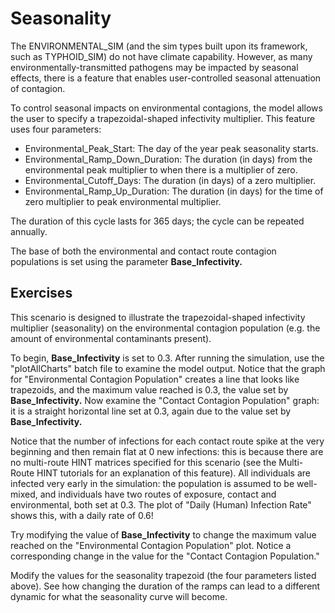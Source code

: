 # Seasonality

The ENVIRONMENTAL_SIM (and the sim types built upon its framework, such as TYPHOID_SIM) do not
have climate capability. However, as many environmentally-transmitted pathogens may be impacted by
seasonal effects, there is a feature that enables user-controlled seasonal attenuation of contagion.

To control seasonal impacts on environmental contagions, the model allows the user to specify a
trapezoidal-shaped infectivity multiplier.  This feature uses four parameters:

- Environmental_Peak_Start: The day of the year peak seasonality starts.
- Environmental_Ramp_Down_Duration: The duration (in days) from the environmental peak multiplier to
  when there is a multiplier of zero.
- Environmental_Cutoff_Days: The duration (in days) of a zero multiplier.
- Environmental_Ramp_Up_Duration: The duration (in days) for the time of zero multiplier to peak
  environmental multiplier.

The duration of this cycle lasts for 365 days; the cycle can be repeated annually.

The base of both the environmental and contact route contagion populations is set using the
parameter **Base_Infectivity.**


## Exercises

This scenario is designed to illustrate the trapezoidal-shaped infectivity multiplier (seasonality)
on the environmental contagion population (e.g. the amount of environmental contaminants present).

To begin, **Base_Infectivity** is set to 0.3.  After running the simulation, use the "plotAllCharts"
batch file to examine the model output. Notice that the graph for "Environmental Contagion Population"
creates a line that looks like trapezoids, and the maximum value reached is 0.3, the value set by
**Base_Infectivity.**  Now examine the "Contact Contagion Population" graph: it is a straight
horizontal line set at 0.3, again due to the value set by **Base_Infectivity.**

Notice that the number of infections for each contact route spike at the very beginning and then
remain flat at 0 new infections: this is because there are no multi-route HINT matrices specified
for this scenario (see the Multi-Route HINT tutorials for an explanation of this feature). All
individuals are infected very early in the simulation: the population is assumed to be well-mixed,
and individuals have two routes of exposure, contact and environmental, both set at 0.3. The plot
of "Daily (Human) Infection Rate" shows this, with a daily rate of 0.6!

Try modifying the value of **Base_Infectivity** to change the maximum value reached on the
"Environmental Contagion Population" plot. Notice a corresponding change in the value for the
"Contact Contagion Population."

Modify the values for the seasonality trapezoid (the four parameters listed above). See how changing
the duration of the ramps can lead to a different dynamic for what the seasonality curve will
become.

